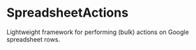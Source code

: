 # SpreadsheetActions
Lightweight framework for performing (bulk) actions on Google spreadsheet rows.
